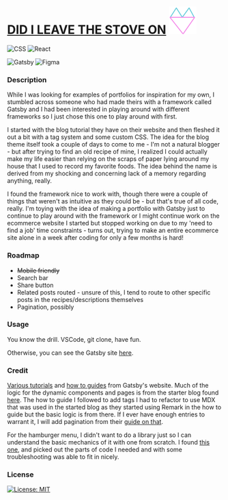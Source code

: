 # [DID I LEAVE THE STOVE ON](https://gatsbyblogmain59051.gatsbyjs.io/) ![logo](./src/images/logo%20small.svg)

![CSS](https://img.shields.io/badge/CSS-239120?&style=for-the-badge&logo=css3&logoColor=white)
![React](https://img.shields.io/badge/React-20232A?style=for-the-badge&logo=react&logoColor=61DAFB)

![Gatsby](https://img.shields.io/badge/Gatsby-663399?style=for-the-badge&logo=gatsby&logoColor=white)
![Figma](https://img.shields.io/badge/Figma-F24E1E?style=for-the-badge&logo=figma&logoColor=white)

### Description

While I was looking for examples of portfolios for inspiration for my own, I stumbled across someone who had made theirs with a framework called Gatsby and I had been interested in playing around with different frameworks so I just chose this one to play around with first.

I started with the blog tutorial they have on their website and then fleshed it out a bit with a tag system and some custom CSS. The idea for the blog theme itself took a couple of days to come to me - I'm not a natural blogger - but after trying to find an old recipe of mine, I realized I could actually make my life easier than relying on the scraps of paper lying around my house that I used to record my favorite foods. The idea behind the name is derived from my shocking and concerning lack of a memory regarding anything, really.

I found the framework nice to work with, though there were a couple of things that weren't as intuitive as they could be - but that's true of all code, really. I'm toying with the idea of making a portfolio with Gatsby just to continue to play around with the framework or I might continue work on the ecommerce website I started but stopped working on due to my 'need to find a job' time constraints - turns out, trying to make an entire ecommerce site alone in a week after coding for only a few months is hard!

### Roadmap

- ~~Mobile friendly~~
- Search bar
- Share button
- Related posts routed - unsure of this, I tend to route to other specific posts in the recipes/descriptions themselves 
- Pagination, possibly

### Usage

You know the drill. VSCode, git clone, have fun.

Otherwise, you can see the Gatsby site [here](https://gatsbyblogmain59051.gatsbyjs.io/).

### Credit

[Various tutorials](https://www.gatsbyjs.com/docs/tutorial/getting-started/) and [how to guides](https://www.gatsbyjs.com/docs/adding-tags-and-categories-to-blog-posts/) from Gatsby's website. Much of the logic for the dynamic components and pages is from the starter blog found [here](https://github.com/gatsbyjs/tutorial-example). The how to guide I followed to add tags I had to refactor to use MDX that was used in the started blog as they started using Remark in the how to guide but the basic logic is from there. If I ever have enough entries to warrant it, I will add pagination from their [guide on that](https://www.gatsbyjs.com/docs/adding-pagination/).

For the hamburger menu, I didn't want to do a library just so I can understand the basic mechanics of it with one from scratch. I found [this one](https://codesandbox.io/embed/github/gianlucaquaranta92/Shortly/tree/master/?fontsize=14&hidenavigation=1&theme=dark), and picked out the parts of code I needed and with some troubleshooting was able to fit in nicely.

### License

[![License: MIT](https://img.shields.io/badge/License-MIT-yellow.svg)](https://opensource.org/licenses/MIT)
